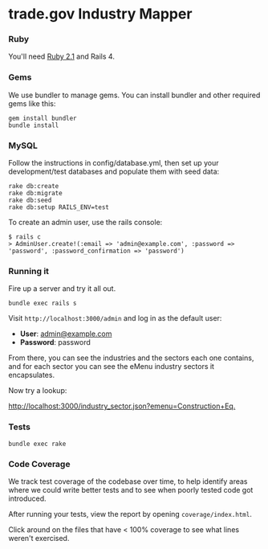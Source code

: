 trade.gov Industry Mapper
==============

### Ruby

You'll need [Ruby 2.1](http://www.ruby-lang.org/en/downloads/) and Rails 4.

### Gems

We use bundler to manage gems. You can install bundler and other required gems like this:

    gem install bundler
    bundle install

### MySQL

Follow the instructions in config/database.yml, then set up your development/test databases and populate them with seed data:

    rake db:create
    rake db:migrate
    rake db:seed
    rake db:setup RAILS_ENV=test

To create an admin user, use the rails console:

    $ rails c
    > AdminUser.create!(:email => 'admin@example.com', :password => 'password', :password_confirmation => 'password')

### Running it

Fire up a server and try it all out.

    bundle exec rails s

Visit `http://localhost:3000/admin` and log in as the default user:

* __User__: admin@example.com
* __Password__: password

From there, you can see the industries and the sectors each one contains, and for each sector you can see the eMenu industry sectors it encapsulates.

Now try a lookup:

<http://localhost:3000/industry_sector.json?emenu=Construction+Eq.>

### Tests

    bundle exec rake

### Code Coverage

We track test coverage of the codebase over time, to help identify areas where we could write better tests and to see when poorly tested code got introduced.

After running your tests, view the report by opening `coverage/index.html`.

Click around on the files that have < 100% coverage to see what lines weren't exercised.
